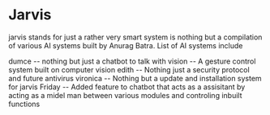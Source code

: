 # Jarvis
jarvis stands for just a rather very smart system is nothing but a compilation of various AI systems built by Anurag Batra. List of AI systems include

dumce  -- nothing but just a chatbot to talk with
vision -- A gesture control system built on computer vision
edith -- Nothing just a security protocol and future antivirus
vironica -- Nothing but a update and installation system  for jarvis
Friday  -- Added feature to chatbot that acts as a assisitant by acting as a midel man between various modules and controling inbuilt functions
